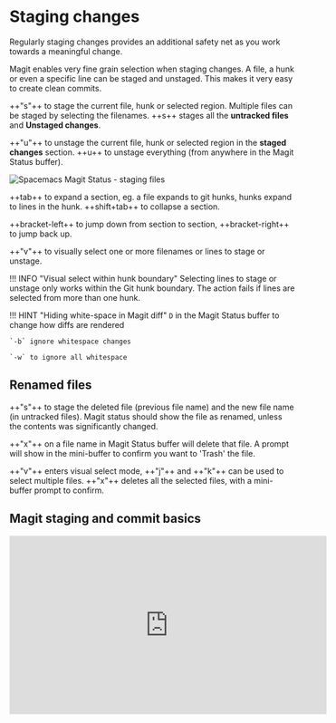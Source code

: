 # Staging changes

Regularly staging changes provides an additional safety net as you work towards a meaningful change.

Magit enables very fine grain selection when staging changes.  A file, a hunk or even a specific line can be staged and unstaged.  This makes it very easy to create clean commits.

++"s"++ to stage the current file, hunk or selected region.  Multiple files can be staged by selecting the filenames.  ++s++ stages all the **untracked files** and **Unstaged changes**.

++"u"++ to unstage the current file, hunk or selected region in the **staged changes** section. ++u++ to unstage everything (from anywhere in the Magit Status buffer).

![Spacemacs Magit Status - staging files](https://raw.githubusercontent.com/practicalli/graphic-design/live/editors/spacemacs/screenshots/spacemacs-magit-status-staging-untracked-unstaged-staged-changes.png)

++tab++ to expand a section, eg. a file expands to git hunks, hunks expand to lines in the hunk.  ++shift+tab++ to collapse a section.

++bracket-left++ to jump down from section to section, ++bracket-right++ to jump back up.

++"v"++ to visually select one or more filenames or lines to stage or unstage.

!!! INFO "Visual select within hunk boundary"
    Selecting lines to stage or unstage only works within the Git hunk boundary.  The action fails if lines are selected from more than one hunk.

!!! HINT "Hiding white-space in Magit diff"
    `D` in the Magit Status buffer to change how diffs are rendered

    `-b` ignore whitespace changes

    `-w` to ignore all whitespace


## Renamed files

++"s"++ to stage the deleted file (previous file name) and the new file name (in untracked files).  Magit status should show the file as renamed, unless the contents was significantly changed.

++"x"++ on a file name in Magit Status buffer will delete that file.  A prompt will show in the mini-buffer to confirm you want to 'Trash' the file.

++"v"++ enters visual select mode, ++"j"++ and ++"k"++ can be used to select multiple files.  ++"x"++ deletes all the selected files, with a mini-buffer prompt to confirm.


## Magit staging and commit basics

<p style="text-align:center">
<iframe width="560" height="315" src="https://www.youtube.com/embed/natNUgnh_no" title="YouTube video player" frameborder="0" allow="accelerometer; autoplay; clipboard-write; encrypted-media; gyroscope; picture-in-picture" allowfullscreen></iframe>
</p>
